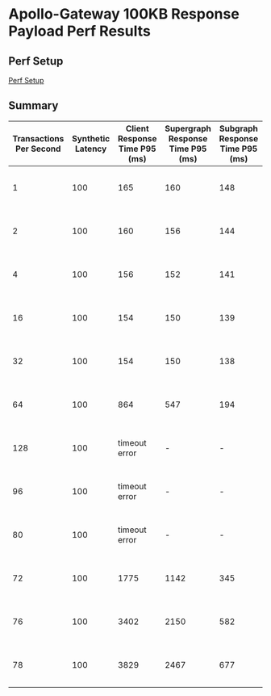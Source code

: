 # Apollo-Gateway 100KB Response Payload Perf Results

## Perf Setup
[Perf Setup](./perf-test-setup.MD)

## Summary
| Transactions Per Second | Synthetic Latency | Client Response Time P95 (ms) | Supergraph Response Time P95 (ms) | Subgraph Response Time P95 (ms) | Time spent in Supergraph (ms) | CPU (millicore) | Memory (MB) | Screenshot |
| --- | --- | --- | --- | --- | --- | --- | --- | --- |
| 1 | 100 | 165 | 160 | 148 | 12 | 25 | 80 | [1tps-time.png](./100msLatency/1tps-time.png) \| [1tps-sys.png](./100msLatency/1tps-sys.png)
| 2 | 100 | 160 | 156 | 144 | 12 | 40 | 80 | [2tps-time.png](./100msLatency/2tps-time.png) \| [2tps-sys.png](./100msLatency/2tps-sys.png)
| 4 | 100 | 156 | 152 | 141 | 11 | 73 | 83 | [4tps-time.png](./100msLatency/4tps-time.png) \| [4tps-sys.png](./100msLatency/4tps-sys.png)
| 16 | 100 | 154 | 150 | 139 | 11 | 309 | 88 | [16tps-time.png](./100msLatency/16tps-time.png) \| [16tps-sys.png](./100msLatency/16tps-sys.png)
| 32 | 100 | 154 | 150 | 138 | 12 | 722 | 146 | [32tps-time.png](./100msLatency/32tps-time.png) \| [32tps-sys.png](./100msLatency/32tps-sys.png)
| 64 | 100 | 864 | 547 | 194 | 353 | 1024 | 182 | [64tps-time.png](./100msLatency/64tps-time.png) \| [64tps-sys.png](./100msLatency/64tps-sys.png)
| 128 | 100 | timeout error | - | - | - | - | - | [128tps-time.png](./100msLatency/128tps-time.png) \| [128tps-sys.png](./100msLatency/128tps-sys.png)
| 96 | 100 | timeout error | - | - | - | - | - | [96tps-time.png](./100msLatency/96tps-time.png) \| [96tps-sys.png](./100msLatency/96tps-sys.png)
| 80 | 100 | timeout error | - | - | - | - | - | [80tps-time.png](./100msLatency/80tps-time.png) \| [80tps-sys.png](./100msLatency/80tps-sys.png)
| 72 | 100 | 1775 | 1142 | 345 | 797 | 1175 | 205 | [72tps-time.png](./100msLatency/72tps-time.png) \| [72tps-sys.png](./100msLatency/72tps-sys.png)
| 76 | 100 | 3402 | 2150 | 582 | 1568 | 1250 | 249 | [76tps-time.png](./100msLatency/76tps-time.png) \| [76tps-sys.png](./100msLatency/76tps-sys.png)
| 78 | 100 | 3829 | 2467 | 677 | 1790 | 1260 | 246 | [78tps-time.png](./100msLatency/78tps-time.png) \| [78tps-sys.png](./100msLatency/78tps-sys.png)

